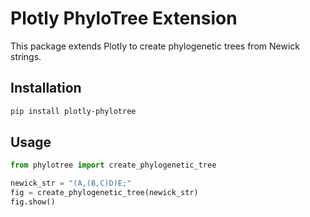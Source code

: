 # Plotly PhyloTree Extension

This package extends Plotly to create phylogenetic trees from Newick strings.

## Installation

```bash
pip install plotly-phylotree
```

## Usage

```python
from phylotree import create_phylogenetic_tree

newick_str = "(A,(B,C)D)E;"
fig = create_phylogenetic_tree(newick_str)
fig.show()
```
